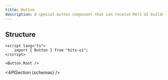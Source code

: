```yaml
---
title: Button
description: A special button component that can receive Melt UI builders for use with the `asChild` prop.
---
```


<script>
	import { APISection, ComponentPreview, ButtonDemo } from '$lib/components/index.js'
	export let schemas;
</script>

<ComponentPreview name="button-demo" comp="Button">

<ButtonDemo slot="preview" />

</ComponentPreview>

## Structure

```svelte
<script lang="ts">
	import { Button } from "bits-ui";
</script>

<Button.Root />
```

<APISection {schemas} />
